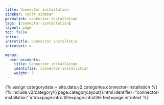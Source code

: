 ```yaml
---
title: Connector installation
sidebar: cyclr_sidebar
permalink: connector-installation
tags: [connector-installation]
layout: page
toc: false
intro: 
introtitle: Connector installatio
introtext: >-
    
menus:
  user-accounts:
    title: Connector installation
    identifier: connector-installation
    weight: 3
---
```

{% assign categorydata = site.data.v2.categories.connector-installation %}
{% include v2/category/{{page.categorylayout}}.html identifier="connector-installation" intro=page.intro title=page.introtitle text=page.introtext %}
